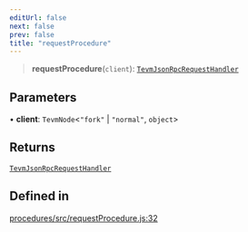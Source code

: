 ```yaml
---
editUrl: false
next: false
prev: false
title: "requestProcedure"
---
```


> **requestProcedure**(`client`): [`TevmJsonRpcRequestHandler`](/reference/tevm/procedures/type-aliases/tevmjsonrpcrequesthandler/)

## Parameters

• **client**: `TevmNode`\<`"fork"` \| `"normal"`, `object`\>

## Returns

[`TevmJsonRpcRequestHandler`](/reference/tevm/procedures/type-aliases/tevmjsonrpcrequesthandler/)

## Defined in

[procedures/src/requestProcedure.js:32](https://github.com/evmts/tevm-monorepo/blob/main/packages/procedures/src/requestProcedure.js#L32)
